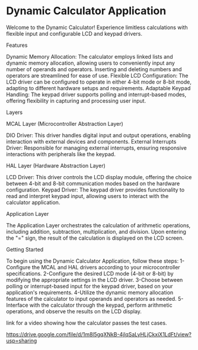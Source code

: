 # Dynamic Calculator Application

Welcome to the Dynamic Calculator! Experience limitless calculations with flexible input and configurable LCD and keypad drivers.

Features

 Dynamic Memory Allocation: The calculator employs linked lists and dynamic memory allocation, allowing users to conveniently input any number of operands and operators. Inserting and deleting numbers and 
 operators are streamlined for ease of use.
 Flexible LCD Configuration: The LCD driver can be configured to operate in either 4-bit mode or 8-bit mode, adapting to different hardware setups and requirements.
 Adaptable Keypad Handling: The keypad driver supports polling and interrupt-based modes, offering flexibility in capturing and processing user input.

Layers

 MCAL Layer (Microcontroller Abstraction Layer)
 
 DIO Driver: This driver handles digital input and output operations, enabling interaction with external devices and components.
 External Interrupts Driver: Responsible for managing external interrupts, ensuring responsive interactions with peripherals like the keypad.

 HAL Layer (Hardware Abstraction Layer)
 
 LCD Driver: This driver controls the LCD display module, offering the choice between 4-bit and 8-bit communication modes based on the hardware configuration.
 Keypad Driver: The keypad driver provides functionality to read and interpret keypad input, allowing users to interact with the calculator application.
 
Application Layer

 The Application Layer orchestrates the calculation of arithmetic operations, including addition, subtraction, multiplication, and division. Upon entering the "=" sign, the result of the calculation is displayed on the LCD screen.

Getting Started

To begin using the Dynamic Calculator Application, follow these steps:
1-Configure the MCAL and HAL drivers according to your microcontroller specifications.
2-Configure the desired LCD mode (4-bit or 8-bit) by modifying the appropriate settings in the LCD driver.
3-Choose between polling or interrupt-based input for the keypad driver, based on your application's requirements.
4-Utilize the dynamic memory allocation features of the calculator to input operands and operators as needed.
5-Interface with the calculator through the keypad, perform arithmetic operations, and observe the results on the LCD display.

link for a video showing how the calculator passes the test cases.

https://drive.google.com/file/d/1m8l5gqXNkB-4jlqSaLyHLjCkxiX1LdFt/view?usp=sharing
